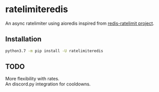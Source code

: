# ratelimiteredis

An async ratelimiter using aioredis inspired from [redis-ratelimit project](https://github.com/romantomjak/redis-ratelimit).

## Installation

```bash
python3.7 -m pip install -U ratelimiteredis
```

<!-- ## Usage

```py
import ratelimiteredis
``` -->

## TODO

More flexibility with rates.<br>
An discord.py integration for cooldowns.
